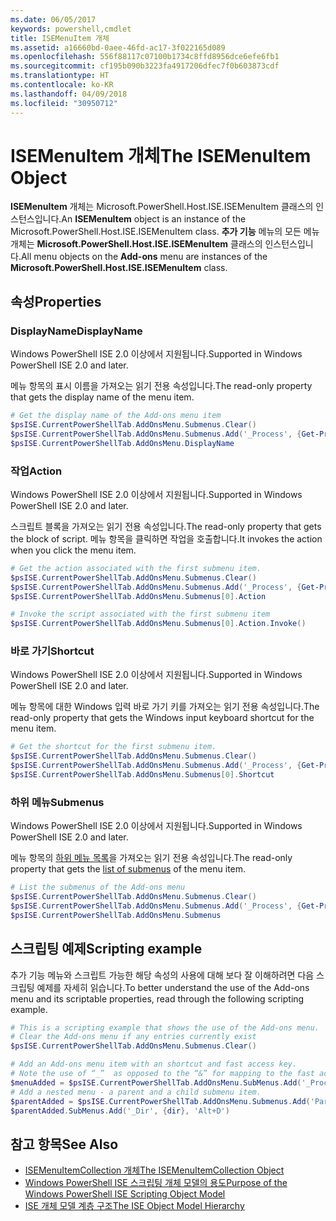 ```yaml
---
ms.date: 06/05/2017
keywords: powershell,cmdlet
title: ISEMenuItem 개체
ms.assetid: a16660bd-0aee-46fd-ac17-3f022165d089
ms.openlocfilehash: 556f88117c07100b1734c8ffd8956dce6efe6fb1
ms.sourcegitcommit: cf195b090b3223fa4917206dfec7f0b603873cdf
ms.translationtype: HT
ms.contentlocale: ko-KR
ms.lasthandoff: 04/09/2018
ms.locfileid: "30950712"
---
```

# <a name="the-isemenuitem-object"></a><span data-ttu-id="7ade5-103">ISEMenuItem 개체</span><span class="sxs-lookup"><span data-stu-id="7ade5-103">The ISEMenuItem Object</span></span>

<span data-ttu-id="7ade5-104">**ISEMenuItem** 개체는 Microsoft.PowerShell.Host.ISE.ISEMenuItem 클래스의 인스턴스입니다.</span><span class="sxs-lookup"><span data-stu-id="7ade5-104">An **ISEMenuItem** object is an instance of the Microsoft.PowerShell.Host.ISE.ISEMenuItem class.</span></span> <span data-ttu-id="7ade5-105">**추가 기능** 메뉴의 모든 메뉴 개체는 **Microsoft.PowerShell.Host.ISE.ISEMenuItem** 클래스의 인스턴스입니다.</span><span class="sxs-lookup"><span data-stu-id="7ade5-105">All menu objects on the **Add-ons** menu are instances of the **Microsoft.PowerShell.Host.ISE.ISEMenuItem** class.</span></span>

## <a name="properties"></a><span data-ttu-id="7ade5-106">속성</span><span class="sxs-lookup"><span data-stu-id="7ade5-106">Properties</span></span>

### <a name="displayname"></a><span data-ttu-id="7ade5-107">DisplayName</span><span class="sxs-lookup"><span data-stu-id="7ade5-107">DisplayName</span></span>

<span data-ttu-id="7ade5-108">Windows PowerShell ISE 2.0 이상에서 지원됩니다.</span><span class="sxs-lookup"><span data-stu-id="7ade5-108">Supported in Windows PowerShell ISE 2.0 and later.</span></span>

<span data-ttu-id="7ade5-109">메뉴 항목의 표시 이름을 가져오는 읽기 전용 속성입니다.</span><span class="sxs-lookup"><span data-stu-id="7ade5-109">The read-only property that gets the display name of the menu item.</span></span>

```powershell
# Get the display name of the Add-ons menu item
$psISE.CurrentPowerShellTab.AddOnsMenu.Submenus.Clear()
$psISE.CurrentPowerShellTab.AddOnsMenu.Submenus.Add('_Process', {Get-Process}, 'Alt+P')
$psISE.CurrentPowerShellTab.AddOnsMenu.DisplayName
```

### <a name="action"></a><span data-ttu-id="7ade5-110">작업</span><span class="sxs-lookup"><span data-stu-id="7ade5-110">Action</span></span>

<span data-ttu-id="7ade5-111">Windows PowerShell ISE 2.0 이상에서 지원됩니다.</span><span class="sxs-lookup"><span data-stu-id="7ade5-111">Supported in Windows PowerShell ISE 2.0 and later.</span></span>

<span data-ttu-id="7ade5-112">스크립트 블록을 가져오는 읽기 전용 속성입니다.</span><span class="sxs-lookup"><span data-stu-id="7ade5-112">The read-only property that gets the block of script.</span></span> <span data-ttu-id="7ade5-113">메뉴 항목을 클릭하면 작업을 호출합니다.</span><span class="sxs-lookup"><span data-stu-id="7ade5-113">It invokes the action when you click the menu item.</span></span>

```powershell
# Get the action associated with the first submenu item.
$psISE.CurrentPowerShellTab.AddOnsMenu.Submenus.Clear()
$psISE.CurrentPowerShellTab.AddOnsMenu.Submenus.Add('_Process', {Get-Process}, 'Alt+P')
$psISE.CurrentPowerShellTab.AddOnsMenu.Submenus[0].Action

# Invoke the script associated with the first submenu item
$psISE.CurrentPowerShellTab.AddOnsMenu.Submenus[0].Action.Invoke()
```

### <a name="shortcut"></a><span data-ttu-id="7ade5-114">바로 가기</span><span class="sxs-lookup"><span data-stu-id="7ade5-114">Shortcut</span></span>

<span data-ttu-id="7ade5-115">Windows PowerShell ISE 2.0 이상에서 지원됩니다.</span><span class="sxs-lookup"><span data-stu-id="7ade5-115">Supported in Windows PowerShell ISE 2.0 and later.</span></span>

<span data-ttu-id="7ade5-116">메뉴 항목에 대한 Windows 입력 바로 가기 키를 가져오는 읽기 전용 속성입니다.</span><span class="sxs-lookup"><span data-stu-id="7ade5-116">The read-only property that gets the Windows input keyboard shortcut for the menu item.</span></span>

```powershell
# Get the shortcut for the first submenu item.
$psISE.CurrentPowerShellTab.AddOnsMenu.Submenus.Clear()
$psISE.CurrentPowerShellTab.AddOnsMenu.Submenus.Add('_Process', {Get-Process}, 'Alt+P')
$psISE.CurrentPowerShellTab.AddOnsMenu.Submenus[0].Shortcut
```

### <a name="submenus"></a><span data-ttu-id="7ade5-117">하위 메뉴</span><span class="sxs-lookup"><span data-stu-id="7ade5-117">Submenus</span></span>

<span data-ttu-id="7ade5-118">Windows PowerShell ISE 2.0 이상에서 지원됩니다.</span><span class="sxs-lookup"><span data-stu-id="7ade5-118">Supported in Windows PowerShell ISE 2.0 and later.</span></span>

<span data-ttu-id="7ade5-119">메뉴 항목의 [하위 메뉴 목록](The-ISEMenuItemCollection-Object.md)을 가져오는 읽기 전용 속성입니다.</span><span class="sxs-lookup"><span data-stu-id="7ade5-119">The read-only property that gets the [list of submenus](The-ISEMenuItemCollection-Object.md) of the menu item.</span></span>

```powershell
# List the submenus of the Add-ons menu
$psISE.CurrentPowerShellTab.AddOnsMenu.Submenus.Clear()
$psISE.CurrentPowerShellTab.AddOnsMenu.Submenus.Add('_Process', {Get-Process}, 'Alt+P')
$psISE.CurrentPowerShellTab.AddOnsMenu.Submenus
```

## <a name="scripting-example"></a><span data-ttu-id="7ade5-120">스크립팅 예제</span><span class="sxs-lookup"><span data-stu-id="7ade5-120">Scripting example</span></span>

<span data-ttu-id="7ade5-121">추가 기능 메뉴와 스크립트 가능한 해당 속성의 사용에 대해 보다 잘 이해하려면 다음 스크립팅 예제를 자세히 읽습니다.</span><span class="sxs-lookup"><span data-stu-id="7ade5-121">To better understand the use of the Add-ons menu and its scriptable properties, read through the following scripting example.</span></span>

```powershell
# This is a scripting example that shows the use of the Add-ons menu.
# Clear the Add-ons menu if any entries currently exist
$psISE.CurrentPowerShellTab.AddOnsMenu.Submenus.Clear()

# Add an Add-ons menu item with an shortcut and fast access key.
# Note the use of “_”  as opposed to the “&” for mapping to the fast access key letter for the menu item.
$menuAdded = $psISE.CurrentPowerShellTab.AddOnsMenu.SubMenus.Add('_Process', {Get-Process}, 'Alt+P')
# Add a nested menu - a parent and a child submenu item.
$parentAdded = $psISE.CurrentPowerShellTab.AddOnsMenu.Submenus.Add('Parent', $null, $null)
$parentAdded.SubMenus.Add('_Dir', {dir}, 'Alt+D')
```

## <a name="see-also"></a><span data-ttu-id="7ade5-122">참고 항목</span><span class="sxs-lookup"><span data-stu-id="7ade5-122">See Also</span></span>

- [<span data-ttu-id="7ade5-123">ISEMenuItemCollection 개체</span><span class="sxs-lookup"><span data-stu-id="7ade5-123">The ISEMenuItemCollection Object</span></span>](The-ISEMenuItemCollection-Object.md)
- [<span data-ttu-id="7ade5-124">Windows PowerShell ISE 스크립팅 개체 모델의 용도</span><span class="sxs-lookup"><span data-stu-id="7ade5-124">Purpose of the Windows PowerShell ISE Scripting Object Model</span></span>](Purpose-of-the-Windows-PowerShell-ISE-Scripting-Object-Model.md)
- [<span data-ttu-id="7ade5-125">ISE 개체 모델 계층 구조</span><span class="sxs-lookup"><span data-stu-id="7ade5-125">The ISE Object Model Hierarchy</span></span>](The-ISE-Object-Model-Hierarchy.md)